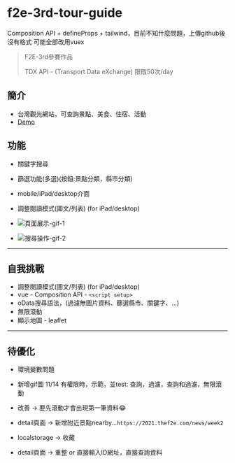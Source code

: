 # f2e-3rd-tour-guide

Composition API + defineProps + tailwind，目前不知什麼問題，上傳github後沒有格式
可能全部改用vuex

>F2E-3rd參賽作品
>
>TDX API - (Transport Data eXchange) 限取50次/day

## 簡介

* 台灣觀光網站，可查詢景點、美食、住宿、活動
* [Demo](http://dobi8422.github.io/f2e-3rd-tour-guide/)

## 功能

* 關鍵字搜尋
* 篩選功能(多選)(按鈕:景點分類，縣市分類)
* mobile/iPad/desktop介面
* 調整閱讀模式(圖文/列表) (for iPad/desktop)

* ![頁面展示-gif-1]()
* ![搜尋操作-gif-2]()

---

## 自我挑戰

* 調整閱讀模式(圖文/列表) (for iPad/desktop)
* vue - Composition API - `<script setup>`
* oData搜尋語法，(過濾無圖片資料、篩選縣市、關鍵字、...)
* 無限滾動
* 顯示地圖 - leaflet

---

## 待優化

* 環境變數問題
* 新增gif圖 11/14 有權限時，示範，並test: 查詢，過濾，查詢和過濾，無限滾動

* 改善 -> 要先滾動才會出現第一筆資料😂
* detail頁面 -> 新增附近景點nearby...`https://2021.thef2e.com/news/week2`
* localstorage -> 收藏
* detail頁面 -> 重整 or 直接輸入ID網址，直接查詢資料
